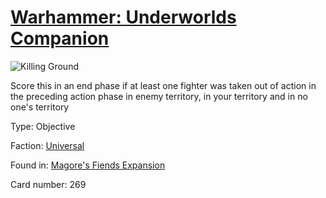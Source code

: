 # [Warhammer: Underworlds Companion](https://guidokessels.github.io/wh-underworlds)

  

![Killing Ground](https://warhammerunderworlds.com/wp-content/uploads/sites/6/2018/03/269_ENG.png)

Score this in an end phase if at least one fighter was taken out of action in the preceding action phase in enemy territory, in your territory and in no one's territory

Type: Objective

Faction: [Universal](https://guidokessels.github.io/wh-underworlds/factions/universal)

Found in: [Magore's Fiends Expansion](https://guidokessels.github.io/wh-underworlds/locations/magores-fiends-expansion)

Card number: 269
